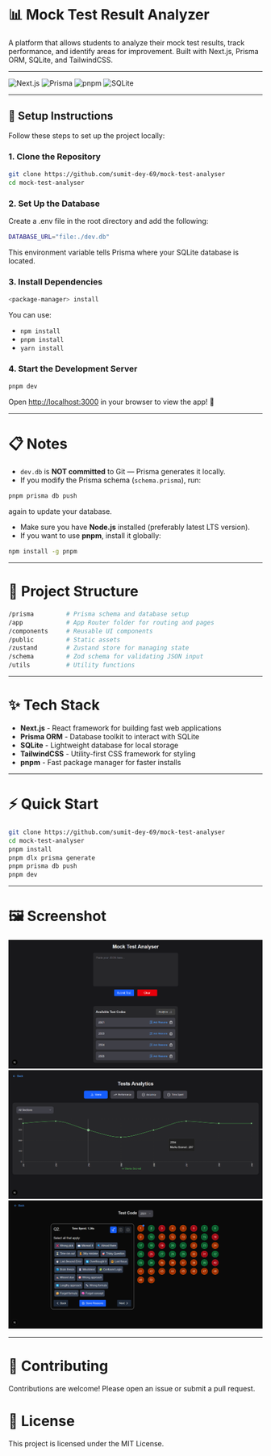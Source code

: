 # 📊 Mock Test Result Analyzer

A platform that allows students to analyze their mock test results, track performance, and identify areas for improvement. Built with Next.js, Prisma ORM, SQLite, and TailwindCSS.

---

![Next.js](https://img.shields.io/badge/Made%20with-Next.js-000?style=for-the-badge&logo=next.js)
![Prisma](https://img.shields.io/badge/Database-Prisma-3982CE?style=for-the-badge&logo=prisma)
![pnpm](https://img.shields.io/badge/Package%20Manager-pnpm-F69220?style=for-the-badge&logo=pnpm)
![SQLite](https://img.shields.io/badge/Database-SQLite-003B57?style=for-the-badge&logo=sqlite)

---

## 🚀 Setup Instructions

Follow these steps to set up the project locally:

### 1. Clone the Repository

```bash
git clone https://github.com/sumit-dey-69/mock-test-analyser
cd mock-test-analyser
```

### 2. Set Up the Database

Create a .env file in the root directory and add the following:

```bash
DATABASE_URL="file:./dev.db"
```
This environment variable tells Prisma where your SQLite database is located.

### 3. Install Dependencies

```bash
<package-manager> install
```

You can use:

- `npm install`
- `pnpm install`
- `yarn install`


### 4. Start the Development Server

```bash
pnpm dev
```

Open [http://localhost:3000](http://localhost:3000) in your browser to view the app! 🚀

---

# 📋 Notes

- `dev.db` is **NOT committed** to Git — Prisma generates it locally.
- If you modify the Prisma schema (`schema.prisma`), run:

```bash
pnpm prisma db push
```

again to update your database.

- Make sure you have **Node.js** installed (preferably latest LTS version).
- If you want to use **pnpm**, install it globally:

```bash
npm install -g pnpm
```

---

# 📂 Project Structure

```bash
/prisma         # Prisma schema and database setup
/app            # App Router folder for routing and pages
/components     # Reusable UI components
/public         # Static assets
/zustand        # Zustand store for managing state
/schema         # Zod schema for validating JSON input
/utils          # Utility functions
```

---

# ✨ Tech Stack

- **Next.js** - React framework for building fast web applications
- **Prisma ORM** - Database toolkit to interact with SQLite
- **SQLite** - Lightweight database for local storage
- **TailwindCSS** - Utility-first CSS framework for styling
- **pnpm** - Fast package manager for faster installs

---

# ⚡ Quick Start

```bash
git clone https://github.com/sumit-dey-69/mock-test-analyser
cd mock-test-analyser
pnpm install
pnpm dlx prisma generate
pnpm prisma db push
pnpm dev
```

---

# 🖼️ Screenshot

![App Screenshot 1](./public/screenshot-1.png)
![App Screenshot 2](./public/screenshot-2.png)
![App Screenshot 3](./public/screenshot-3.png)

---

# 🤝 Contributing

Contributions are welcome! Please open an issue or submit a pull request.

# 📜 License

This project is licensed under the MIT License.
